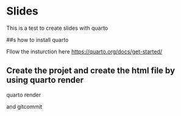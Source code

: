 # Slides 

This is a test to create slides with quarto

##s how to install quarto  

Fllow the insturction here 
https://quarto.org/docs/get-started/


## Create the projet and create the html file by using quarto render 
quarto render  

and gitcommit